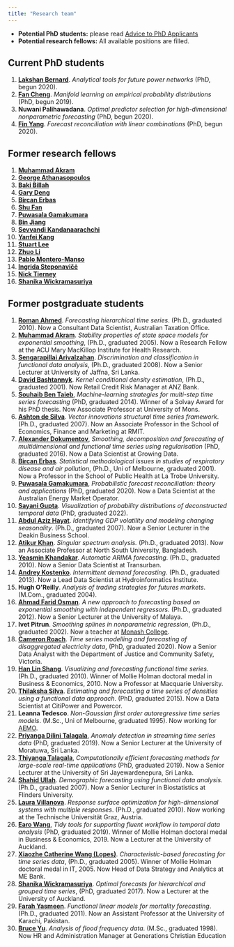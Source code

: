 ```yaml
---
title: "Research team"
---
```


  * **Potential PhD students:** please read [Advice to PhD Applicants](/hyndsight/phdapplicants/)
  * **Potential research fellows:** All available positions are filled.


## Current PhD students

  1. **[Lakshan Bernard](https://acems.org.au/our-people/lakshan-bernard)**. *Analytical tools for future power networks* (PhD, begun 2020).
  1. **[Fan Cheng](https://fancheng.me/)**. *Manifold learning on empirical probability distributions* (PhD, begun 2019). [<i class="fa fa-github-alt" style="color:#03396c;font-size:80%;padding-top:6px;"></i>](https://github.com/ffancheng)
  1. **Nuwani Palihawadana**. *Optimal predictor selection for high-dimensional nonparametric forecasting* (PhD, begun 2020).  [<i class="fa fa-github-alt" style="color:#03396c;font-size:80%;padding-top:6px;"></i>](https://github.com/nuwani-palihawadana)
  1. **[Fin Yang](https://yangzhuoranyang.com/)**. *Forecast reconciliation with linear combinations* (PhD, begun 2020). [<i class="fa fa-github-alt" style="color:#03396c;font-size:80%;padding-top:6px;"></i>](https://github.com/finyang/)

## Former research fellows

  1. **[Muhammad Akram](https://www.acu.edu.au/research-and-enterprise/our-research-institutes/mary-mackillop-institute-for-health-research/our-people/muhammad-akram)**
  1. **[George Athanasopoulos](https://research.monash.edu/en/persons/george-athanasopoulos)** [<i class="fa fa-github-alt" style="color:#03396c;font-size:80%;padding-top:6px;"></i>](https://github.com/georgeAthana)
  1. **[Baki Billah](https://research.monash.edu/en/persons/md-billah)**
  1. **[Gary Deng](https://www.linkedin.com/in/gary-minfeng-deng)**
  1. **[Bircan Erbas](https://scholars.latrobe.edu.au/display/berbas)**
  1. **[Shu Fan](http://users.monash.edu.au/~shufan/)**
  1. **[Puwasala Gamakumara](https://puwasala.netlify.app/)** [<i class="fa fa-github-alt" style="color:#03396c;font-size:80%;padding-top:6px;"></i>](https://github.com/PuwasalaG)
  1. **[Bin Jiang](https://www.linkedin.com/in/bin-jiang-44918b28/)**
  1. **[Sevvandi Kandanaarachchi](https://sevvandi.netlify.com/)** [<i class="fa fa-github-alt" style="color:#03396c;font-size:80%;padding-top:6px;"></i>](https://github.com/sevvandi)
  1. **[Yanfei Kang](http://yanfei.site)** [<i class="fa fa-github-alt" style="color:#03396c;font-size:80%;padding-top:6px;"></i>](https://github.com/ykang)
  1. **[Stuart Lee](https://stuartlee.org/)** [<i class="fa fa-github-alt" style="color:#03396c;font-size:80%;padding-top:6px;"></i>](https://github.com/sa-lee/)
  1. **[Zhuo Li](https://sites.google.com/view/zhuo-li/home)**
  1. **[Pablo Montero-Manso](https://www.sydney.edu.au/business/about/our-people/academic-staff/pablo-monteromanso.html)** [<i class="fa fa-github-alt" style="color:#03396c;font-size:80%;padding-top:6px;"></i>](https://github.com/pmontman)
  1. **[Ingrida Steponavičė](http://users.monash.edu/~ingridas/)**
  1. **[Nick Tierney](https://www.njtierney.com/)** [<i class="fa fa-github-alt" style="color:#03396c;font-size:80%;padding-top:6px;"></i>](https://github.com/njtierney)
  1. **[Shanika Wickramasuriya](https://unidirectory.auckland.ac.nz/people/profile/s-wickramasuriya)** [<i class="fa fa-github-alt" style="color:#03396c;font-size:80%;padding-top:6px;"></i>](https://github.com/ShanikaLW)


## Former postgraduate students

  1. **[Roman Ahmed](https://www.linkedin.com/in/romanahmed)**. *Forecasting hierarchical time series*. (Ph.D., graduated 2010). Now a Consultant Data Scientist, Australian Taxation Office.
  1. **[Muhammad Akram](https://www.acu.edu.au/research-and-enterprise/our-research-institutes/mary-mackillop-institute-for-health-research/our-people/muhammad-akram)**. *Stability properties of state space models for exponential smoothing*, (Ph.D., graduated 2005). Now a Research Fellow at the ACU Mary MacKillop Institute for Health Research.
  1. **[Sengarapillai Arivalzahan](https://scholar.google.com/citations?user=jOoVou0AAAAJ)**. *Discrimination and classification in functional data analysis*, (Ph.D., graduated 2008). Now a Senior Lecturer at University of Jaffna, Sri Lanka.
  1. **[David Bashtannyk](https://www.linkedin.com/in/david-bashtannyk-53b30796)**. *Kernel conditional density estimation*, (Ph.D., graduated 2001). Now Retail Credit Risk Manager at ANZ Bank.
  1. **[Souhaib Ben Taieb](http://souhaib-bentaieb.com/)**, *Machine-learning strategies for multi-step time series forecasting* (PhD, graduated 2014). Winner of a Solvay Award for his PhD thesis. Now Associate Professor at University of Mons. [<i class="fa fa-github-alt" style="color:#03396c;font-size:80%;padding-top:6px;"></i>](https://github.com/bsouhaib/)
  1. **[Ashton de Silva](http://www.rmit.edu.au/contact/staff-contacts/academic-staff/d/de-silva-dr-ashton)**. *Vector innovations structural time series framework*. (Ph.D., graduated 2007). Now an Associate Professor in the School of Economics, Finance and Marketing at RMIT.
  1. **[Alexander Dokumentov](https://www.linkedin.com/in/dokumentov/)**, <em>Smoothing, decomposition and forecasting of multidimensional and functional time series using regularisation</em> (PhD, graduated 2016). Now a Data Scientist at Growing Data. [<i class="fa fa-github-alt" style="color:#03396c;font-size:80%;padding-top:6px;"></i>](https://github.com/dokal01/)
  1. **[Bircan Erbas](https://scholars.latrobe.edu.au/display/berbas)**. *Statistical methodological issues in studies of respiratory disease and air pollution*, (Ph.D., Uni of Melbourne, graduated 2001). Now a Professor in the School of Public Health at La Trobe University.
  1. **[Puwasala Gamakumara](https://puwasala.netlify.app/)**, *Probabilistic forecast reconciliation: theory and applications* (PhD, graduated 2020).  Now a Data Scientist at the Australian Energy Market Operator. [<i class="fa fa-github-alt" style="color:#03396c;font-size:80%;padding-top:6px;"></i>](https://github.com/PuwasalaG)
  1. **[Sayani Gupta](https://sayani.netlify.com/)**. *Visualization of probability distributions of deconstructed temporal data* (PhD, graduated 2022). [<i class="fa fa-github-alt" style="color:#03396c;font-size:80%;padding-top:6px;"></i>](https://github.com/Sayani07)
  1. **[Abdul Aziz Hayat](http://www.deakin.edu.au/about-deakin/people/abdul-hayat-muhammad)**. *Identifying GDP volatility and modeling changing seasonality*. (Ph.D., graduated 2007). Now a Senior Lecturer in the Deakin Business School.
  1. **[Atikur Khan](https://atikurkhan.net/)**. *Singular spectrum analysis.* (Ph.D., graduated 2013). Now an Associate Professor at North South University, Bangladesh.
  1. **[Yeasmin Khandakar](https://www.linkedin.com/in/yeasminkhandakar/)**. *Automatic ARIMA forecasting*. (Ph.D., graduated 2010). Now a Senior Data Scientist at Transurban.
  1. **[Andrey Kostenko](https://www.linkedin.com/in/akoste01/)**. *Intermittent demand forecasting*. (Ph.D., graduated 2013). Now a Lead Data Scientist at Hydroinformatics Institute.
  1. **Hugh O'Reilly**. *Analysis of trading strategies for futures markets*. (M.Com., graduated 2004).
  1. **[Ahmad Farid Osman](https://umexpert.um.edu.my/faridosman)**. *A new approach to forecasting based on exponential smoothing with independent regressors*. (Ph.D., graduated 2012). Now a Senior Lecturer at the University of Malaya.
  1. **Ivet Pitrun**. *Smoothing splines in nonparametric regression*, (Ph.D., graduated 2002). Now a teacher at [Monash College](http://www.monash.edu/monashcollege).
  1. **[Cameron Roach](https://www.linkedin.com/in/cameron-roach-00873b69/)**. *Time series modelling and forecasting of disaggregated electricity data*, (PhD, graduated 2020). Now a Senior Data Analyst with the Department of Justice and Community Safety, Victoria. [<i class="fa fa-github-alt" style="color:#03396c;font-size:80%;padding-top:6px;"></i>](https://github.com/camroach87/)
  1. **[Han Lin Shang](https://researchers.mq.edu.au/en/persons/hanlin-shang)**. *Visualizing and forecasting functional time series*. (Ph.D., graduated 2010). Winner of Mollie Holman doctoral medal in Business &amp; Economics, 2010. Now a Professor at Macquarie University.
  1. **[Thilaksha Silva](https://www.linkedin.com/in/thilakshasilva/)**. *Estimating and forecasting a time series of densities using a functional data approach*. (PhD, graduated 2015). Now a Data Scientist at CitiPower and Powercor.
  1. **Leanna Tedesco**. *Non-Gaussian first order autoregressive time series models*. (M.Sc., Uni of Melbourne, graduated 1995). Now working for [AEMO](https://aemo.com.au/en/about/careers/employee-stories/employee-in-the-spotlight-with-leanna-tedesco).
  1. **[Priyanga Dilini Talagala](http://prital.netlify.com/)**, *Anomaly detection in streaming time series data* (PhD, graduated 2019). Now a Senior Lecturer at the University of Moratuwa, Sri Lanka. [<i class="fa fa-github-alt" style="color:#03396c;font-size:80%;padding-top:6px;"></i>](https://github.com/pridiltal)
  1. **[Thiyanga Talagala](https://thiyanga.netlify.com/)**, *Computationally efficient forecasting methods for large-scale real-time applications* (PhD, graduated 2019). Now a Senior Lecturer at the University of Sri Jayewardenepura, Sri Lanka. [<i class="fa fa-github-alt" style="color:#03396c;font-size:80%;padding-top:6px;"></i>](https://github.com/thiyangt)
  1. **[Shahid Ullah](https://www.flinders.edu.au/people/shahid.ullah)**. *Demographic forecasting using functional data analysis*. (Ph.D., graduated 2007). Now a Senior Lecturer in Biostatistics at Flinders University.
  1. **[Laura Villanova](https://scholar.google.com.au/citations?user=OeZdcD0AAAAJ)**. *Response surface optimization for high-dimensional systems with multiple responses*. (Ph.D., graduated 2010). Now working at the Technische Universität Graz, Austria.
  1. **[Earo Wang](http://earo.me)**, *Tidy tools for supporting fluent workflow in temporal data analysis* (PhD, graduated 2019). Winner of Mollie Holman doctoral medal in Business &amp; Economics, 2019. Now a Lecturer at the University of Auckland. [<i class="fa fa-github-alt" style="color:#03396c;font-size:80%;padding-top:6px;"></i>](https://github.com/earowang)
  1. **[Xiaozhe Catherine Wang (Lopes)](https://www.linkedin.com/in/catherine-lopes/)**. *Characteristic-based forecasting for time series data*, (Ph.D., graduated 2005). Winner of Mollie Holman doctoral medal in IT, 2005. Now Head of Data Strategy and Analytics at ME Bank.
  1. **[Shanika Wickramasuriya](https://unidirectory.auckland.ac.nz/people/profile/s-wickramasuriya)**. *Optimal forecasts for hierarchical and grouped time series*, (PhD, graduated 2017). Now a Lecturer at the University of Auckland. [<i class="fa fa-github-alt" style="color:#03396c;font-size:80%;padding-top:6px;"></i>](https://github.com/ShanikaLW)
  1. **[Farah Yasmeen](https://www.researchgate.net/profile/Farah_Yasmeen)**. *Functional linear models for mortality forecasting*. (Ph.D., graduated 2011). Now an Assistant Professor at the University of Karachi, Pakistan.
  1. **[Bruce Yu](https://www.linkedin.com/in/bruce-yu-198a3a10)**. *Analysis of flood frequency data*. (M.Sc., graduated 1998). Now HR and Administration Manager at Generations Christian Education
